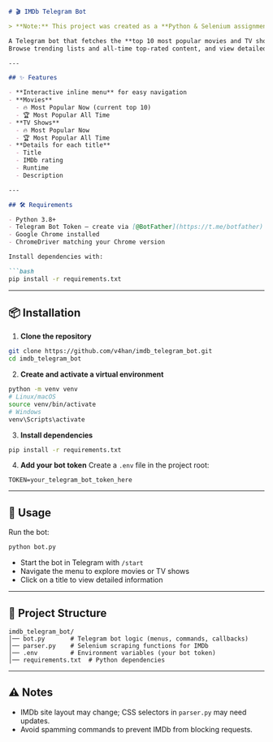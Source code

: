 ````markdown
# 🎬 IMDb Telegram Bot

> **Note:** This project was created as a **Python & Selenium assignment**, which is why Selenium is used for web scraping IMDb.

A Telegram bot that fetches the **top 10 most popular movies and TV shows** from IMDb in real time.  
Browse trending lists and all-time top-rated content, and view detailed descriptions, ratings, and runtimes — all within Telegram.

---

## ✨ Features

- **Interactive inline menu** for easy navigation
- **Movies**
  - 🔥 Most Popular Now (current top 10)  
  - 🏆 Most Popular All Time  
- **TV Shows**
  - 🔥 Most Popular Now  
  - 🏆 Most Popular All Time  
- **Details for each title**
  - Title  
  - IMDb rating  
  - Runtime  
  - Description  

---

## 🛠 Requirements

- Python 3.8+  
- Telegram Bot Token — create via [@BotFather](https://t.me/botfather)
- Google Chrome installed  
- ChromeDriver matching your Chrome version  

Install dependencies with:

```bash
pip install -r requirements.txt
````

---

## 📦 Installation

1. **Clone the repository**

```bash
git clone https://github.com/v4han/imdb_telegram_bot.git
cd imdb_telegram_bot
```

2. **Create and activate a virtual environment**

```bash
python -m venv venv
# Linux/macOS
source venv/bin/activate
# Windows
venv\Scripts\activate
```

3. **Install dependencies**

```bash
pip install -r requirements.txt
```

4. **Add your bot token**
   Create a `.env` file in the project root:

```
TOKEN=your_telegram_bot_token_here
```

---

## 🚀 Usage

Run the bot:

```bash
python bot.py
```

* Start the bot in Telegram with `/start`
* Navigate the menu to explore movies or TV shows
* Click on a title to view detailed information

---

## 📂 Project Structure

```
imdb_telegram_bot/
│── bot.py       # Telegram bot logic (menus, commands, callbacks)
│── parser.py    # Selenium scraping functions for IMDb
│── .env         # Environment variables (your bot token)
│── requirements.txt  # Python dependencies
```

---

## ⚠️ Notes

* IMDb site layout may change; CSS selectors in `parser.py` may need updates.
* Avoid spamming commands to prevent IMDb from blocking requests.

```
